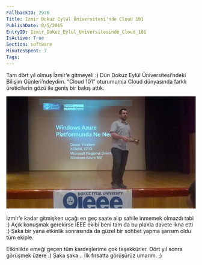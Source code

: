 ```yaml
---
FallbackID: 2976
Title: Izmir Dokuz Eylül Üniversitesi'nde Cloud 101
PublishDate: 8/5/2015
EntryID: Izmir_Dokuz_Eylul_Universitesinde_Cloud_101
IsActive: True
Section: software
MinutesSpent: 7
Tags: 
---
```

Tam dört yıl olmuş İzmir’e gitmeyeli :) Dün Dokuz Eylül Üniversitesi’ndeki Bilişim Günleri’ndeydim. “Cloud 101” oturumumla Cloud dünyasında farklı üreticilerin gözü ile geniş bir bakış attık.

![](media/Izmir_Dokuz_Eylul_Universitesinde_Cloud_101/izmir.jpg)

İzmir’e kadar gitmişken uçağı en geç saate alıp sahile inmemek olmazdı tabi :) Açık konuşmak gerekirse IEEE ekibi beni tam da bu planla davete ikna etti :) Şaka bir yana etkinlik sonrasında da güzel bir sohbet yapma şansım oldu tüm ekiple. 

Etkinlikte emeği geçen tüm kardeşlerime çok teşekkürler. Dört yıl sonra görüşmek üzere :) Şaka şaka… İlk fırsatta görüşürüz umarım. ;)

